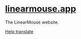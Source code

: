 # [linearmouse.app](https://linearmouse.app)

The LinearMouse website.

[Help translate](https://crowdin.com/project/linearmouse)
